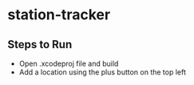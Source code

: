 # station-tracker

## Steps to Run
- Open .xcodeproj file and build
- Add a location using the plus button on the top left